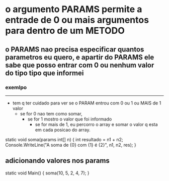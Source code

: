 # o argumento PARAMS permite a entrade de 0 ou mais argumentos para dentro de um METODO

## o PARAMS nao precisa especificar quantos parametros eu quero, e apartir do PARAMS ele sabe que posso entrar com 0 ou nenhum valor do tipo tipo que informei
### exemlpo
-----------------------------------

- tem q ter cuidado para ver se o PARAM entrou com 0 ou 1 ou MAIS de 1 valor
   - se for 0 nao tem como somar,
        - se for 1 mostro o valor que foi informado
            - se for mais de 1, eu percorro o array e somar o valor q esta em cada posicao do array. 


static void soma(params int[] n)
{
    int resultado = n1 + n2;
    Console.WriteLine("A soma de {0} com {1} é {2}", n1, n2, res);
}

## adicionando valores nos params

static void Main()
{
    soma(10, 5, 2, 4, 7);
}